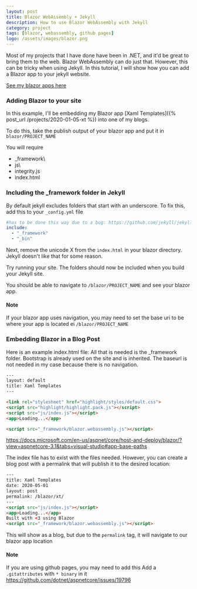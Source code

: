 ```yaml
---
layout: post
title: Blazor WebAssembly + Jekyll
description: How to use Blazor WebAssembly with Jekyll
category: project
tags: [blazor, webassembly, github pages]
logo: /assets/images/blazor.png
---
```


Most of my projects that I have done have been in .NET, and it'd be great to bring them to the web.  Blazor WebAssembly can do just that.  However, this can be tricky when using Jekyll.  In this tutorial, I will show how you can add a Blazor app to your jekyll website.

[See my blazor apps here](/tags/#blazor)


### Adding Blazor to your site

In this example, I'll be embedding my Blazor app [Xaml Templates]({% post_url /projects/2020-01-05-xt %}) into one of my blogs.

To do this, take the publish output of your blazor app and put it in `blazor/PROJECT_NAME`

You will require
- _framework\
- js\
- integrity.js
- index.html

### Including the _framework folder in Jekyll

By default jekyll excludes folders that start with an underscore.
To fix this, add this to your `_config.yml` file
```yml
#has to be done this way due to a bug: https://github.com/jekyll/jekyll/issues/1352
include:
  - "_framework"
  - "_bin"
```

Next, remove the unicode X from the `index.html` in your blazor directory.  Jekyll doesn't like that for some reason.

Try running your site.  The folders should now be included when you build your Jekyll site.

You should be able to navigate to `/blazor/PROJECT_NAME` and see your blazor app.

#### Note
If your blazor app uses navigation, you may need to set the base uri to be where your app is located ei `/blazor/PROJECT_NAME`

### Embedding Blazor in a Blog Post

Here is an example index.html file:
All that is needed is the _framework folder.  Bootstrap is already used on the site and is inherited.  The baseurl is not needed in my case because there is no navigation.

```html
---
layout: default
title: Xaml Templates
---

<link rel="stylesheet" href="highlight/styles/default.css">
<script src="highlight/highlight.pack.js"></script>
<script src="js/index.js"></script>
<app>Loading...</app>

<script src="_framework/blazor.webassembly.js"></script>
```

https://docs.microsoft.com/en-us/aspnet/core/host-and-deploy/blazor/?view=aspnetcore-3.1&tabs=visual-studio#app-base-paths

The index file has to exist with the files needed.  However, you can create a blog post with a permalink that will publish it to the desired location:

```html
---
title: Xaml Templates
date: 2020-05-01
layout: post
permalink: /blazor/xt/
---
<script src="js/index.js"></script>
<app>Loading...</app>
Built with <3 using Blazor
<script src="_framework/blazor.webassembly.js"></script>
```

This will show as a blog, but due to the `permalink` tag, it will navigate to our blazor app location

#### Note
If you are using github pages, you may need to add this
Add a `.gitattributes` with `* binary` in it
https://github.com/dotnet/aspnetcore/issues/19796

